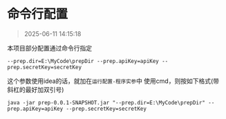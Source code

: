 # 命令行配置

> 2025-06-11 14:15:18

本项目部分配置通过命令行指定

```text
--prep.dir=E:\MyCode\prepDir --prep.apiKey=apiKey --prep.secretKey=secretKey
```

这个参数使用idea的话，就加在`运行配置-程序实参`中
使用cmd，则按如下格式(带斜杠的最好加双引号)

```shell
java -jar prep-0.0.1-SNAPSHOT.jar "--prep.dir=E:\MyCode\prepDir" --prep.apiKey=apiKey --prep.secretKey=secretKey
```
